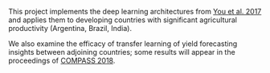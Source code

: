 This project implements the deep learning architectures from [You et al. 2017](http://sustain.stanford.edu/crop-yield-analysis/) and applies them to developing countries with significant agricultural productivity (Argentina, Brazil, India).

We also examine the efficacy of transfer learning of yield forecasting insights between adjoining countries; some results will appear in the proceedings of [COMPASS 2018](https://acmcompass.org/program/).
